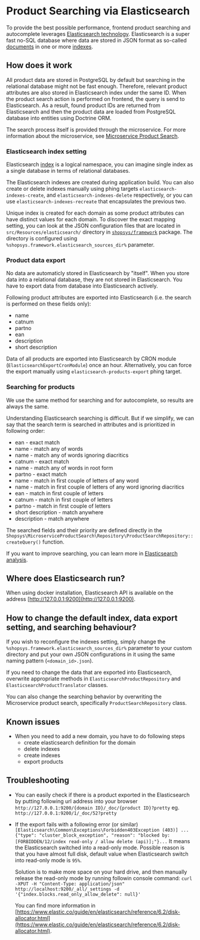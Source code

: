 # Product Searching via Elasticsearch
To provide the best possible performance, frontend product searching and autocomplete
leverages [Elasticsearch technology](https://www.elastic.co/products/elasticsearch).
Elasticsearch is a super fast no-SQL database where data are stored in JSON format as so-called [documents](https://www.elastic.co/guide/en/elasticsearch/reference/current/_basic_concepts.html#_document) in one or more [indexes](https://www.elastic.co/guide/en/elasticsearch/reference/current/_basic_concepts.html#_index).

## How does it work
All product data are stored in PostgreSQL by default but searching in the relational database might not be fast enough.
Therefore, relevant product attributes are also stored in Elasticsearch index under the same ID.
When the product search action is performed on frontend, the query is send to Elasticsearch.
As a result, found product IDs are returned from Elasticsearch and then the product data are loaded from PostgreSQL database into entities using Doctrine ORM.

The search process itself is provided through the microservice. For more information about the microservice, see [Microservice Product Search](https://github.com/shopsys/shopsys/blob/master/microservices/product-search/README.md).

### Elasticsearch index setting
Elasticsearch [index](https://www.elastic.co/blog/what-is-an-elasticsearch-index) is a logical namespace, you can imagine single index as a single database in terms of relational databases.

The Elasticsearch indexes are created during application build.
You can also create or delete indexes manually using phing targets `elasticsearch-indexes-create`, and `elasticsearch-indexes-delete` respectively,
or you can use `elasticsearch-indexes-recreate` that encapsulates the previous two.

Unique index is created for each domain as some product attributes can have distinct values for each domain.
To discover the exact mapping setting, you can look at the JSON configuration files
that are located in `src/Resources/elasticsearch/` directory in [`shopsys/framework`](https://github.com/shopsys/framework) package.
The directory is configured using `%shopsys.framework.elasticsearch_sources_dir%` parameter.

### Product data export
No data are automaticly stored in Elasticsearch by "itself". When you store data into a relational database, they are not stored in Elasticsearch.
You have to export data from database into Elasticsearch actively.

Following product attributes are exported into Elasticsearch (i.e. the search is performed on these fields only):
* name
* catnum
* partno
* ean
* description
* short description

Data of all products are exported into Elasticsearch by CRON module (`ElasticsearchExportCronModule`) once an hour.
Alternatively, you can force the export manually using `elasticsearch-products-export` phing target.

### Searching for products

We use the same method for searching and for autocomplete, so results are always the same.

Understanding Elasticsearch searching is difficult.
But if we simplify, we can say that the search term is searched in attributes and is prioritized in following order:
* ean - exact match
* name - match any of words
* name - match any of words ignoring diacritics
* catnum - exact match
* name - match any of words in root form
* partno - exact match
* name - match in first couple of letters of any word
* name - match in first couple of letters of any word ignoring diacritics
* ean - match in first couple of letters
* catnum - match in first couple of letters
* partno - match in first couple of letters
* short description - match anywhere
* description - match anywhere

The searched fields and their priority are defined directly in the `Shopsys\MicroserviceProductSearch\Repository\ProductSearchRepository::createQuery()` function.

If you want to improve searching, you can learn more in [Elasticsearch analysis](https://www.elastic.co/guide/en/elasticsearch/reference/current/analysis.html).

## Where does Elasticsearch run?
When using docker installation, Elasticsearch API is available on the address [http://127.0.0.1:9200](http://127.0.0.1:9200).

## How to change the default index, data export setting, and searching behaviour?
If you wish to reconfigure the indexes setting, simply change the `%shopsys.framework.elasticsearch_sources_dir%` parameter
to your custom directory and put your own JSON configurations in it using the same naming pattern (`<domain_id>.json`).

If you need to change the data that are exported into Elasticsearch, overwrite appropriate methods in `ElasticsearchProductRepository` and `ElasticsearchProductTranslator` classes.

You can also change the searching behavior by overwriting the Microservice product search, specifically  `ProductSearchRepository` class.

## Known issues
* When you need to add a new domain, you have to do following steps
  * create elasticsearch definition for the domain
  * delete indexes
  * create indexes
  * export products

## Troubleshooting
* You can easily check if there is a product exported in the Elasticsearch by putting following url address into your browser
  `http://127.0.0.1:9200/{domain ID}/_doc/{product ID}?pretty`
  eg. `http://127.0.0.1:9200/1/_doc/52?pretty`

* If the export fails with a following error (or similar)
  `
  [Elasticsearch\Common\Exceptions\Forbidden403Exception (403)]
  ...{"type": "cluster_block_exception", "reason": "blocked by: [FORBIDDEN/12/index read-only / allow delete (api)];"}...
  `
  It means the Elasticsearch switched into a read-only mode. Possible reason is that you have almost full disk, default value when Elasticsearch switch into read-only mode is `95%`.

  Solution is to make more space on your hard drive, and then manually release the read-only mode by running followin console command:
  `curl -XPUT -H "Content-Type: application/json" http://localhost:9200/_all/_settings -d '{"index.blocks.read_only_allow_delete": null}'`

  You can find more information in [https://www.elastic.co/guide/en/elasticsearch/reference/6.2/disk-allocator.html](https://www.elastic.co/guide/en/elasticsearch/reference/6.2/disk-allocator.html).
